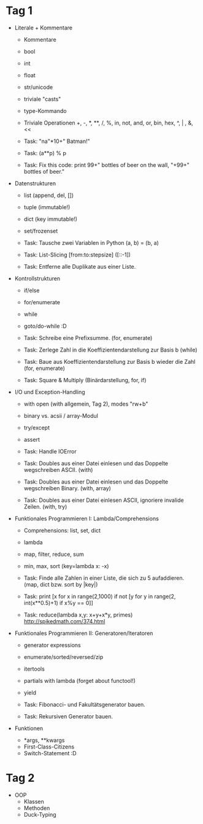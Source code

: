Tag 1
=====

- Literale + Kommentare
  - Kommentare
  - bool
  - int
  - float
  - str/unicode
  - triviale "casts"
  - type-Kommando
  - Triviale Operationen +, -, *, **, /, %, in, not, and, or, bin, hex, ^, | , &, <<
  
  - Task: "na"*10+" Batman!"
  - Task: (a**p) % p
  - Task: Fix this code: print 99+" bottles of beer on the wall, "+99+" bottles of beer."
  
- Datenstrukturen
  - list  (append, del, [])
  - tuple (immutable!)
  - dict  (key immutable!)
  - set/frozenset
  
  - Task: Tausche zwei Variablen in Python (a, b) = (b, a)
  - Task: List-Slicing \[from:to:stepsize\] (\[::-1\])
  - Task: Entferne alle Duplikate aus einer Liste.

- Kontrollstrukturen
  - if/else
  - for/enumerate
  - while
  - goto/do-while :D

  - Task: Schreibe eine Prefixsumme. (for, enumerate)
  - Task: Zerlege Zahl in die Koeffizientendarstellung zur Basis b (while)
  - Task: Baue aus Koeffizientendarstellung zur Basis b wieder die Zahl (for, enumerate)
  - Task: Square & Multiply (Binärdarstellung, for, if)

- I/O und Exception-Handling
  - with open (with allgemein, Tag 2), modes "rw+b"
  - binary vs. acsii / array-Modul
  - try/except
  - assert  

  - Task: Handle IOError
  - Task: Doubles aus einer Datei einlesen und das Doppelte wegschreiben ASCII. (with)
  - Task: Doubles aus einer Datei einlesen und das Doppelte wegschreiben Binary. (with, array)
  - Task: Doubles aus einer Datei einlesen ASCII, ignoriere invalide Zeilen. (with, try)

- Funktionales Programmieren I: Lambda/Comprehensions

  - Comprehensions: list, set, dict
  - lambda 
  - map, filter, reduce, sum
  - min, max, sort (key=lambda x: -x)

  - Task: Finde alle Zahlen in einer Liste, die sich zu 5 aufaddieren. (map, dict bzw. sort by |key|)
  - Task: print [x for x in range(2,1000) if not [y for y in range(2, int(x**0.5)+1) if x%y == 0]]
  - Task: reduce(lambda x,y: x+y+x*y, primes) http://spikedmath.com/374.html


- Funktionales Programmieren II: Generatoren/Iteratoren
  - generator expressions
  - enumerate/sorted/reversed/zip
  - itertools
  - partials with lambda (forget about functool!)
  - yield
  
  - Task: Fibonacci- und Fakultätsgenerator bauen.
  - Task: Rekursiven Generator bauen.
  
- Funktionen
  - *args, **kwargs
  - First-Class-Citizens
  - Switch-Statement :D

Tag 2
=====

- OOP
  - Klassen
  - Methoden
  - Duck-Typing

